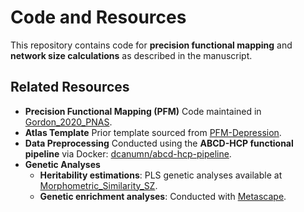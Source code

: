 # Code and Resources

This repository contains code for **precision functional mapping** and **network size calculations** as described in the manuscript.

## Related Resources

- **Precision Functional Mapping (PFM)**
   Code maintained in [Gordon_2020_PNAS](https://github.com/MidnightScanClub/Gordon_2020_PNAS).
- **Atlas Template**
   Prior template sourced from [PFM-Depression](https://github.com/cjl2007/PFM-Depression).
- **Data Preprocessing**
   Conducted using the **ABCD-HCP functional pipeline** via Docker:
   [dcanumn/abcd-hcp-pipeline](https://hub.docker.com/r/dcanumn/abcd-hcp-pipeline).
- **Genetic Analyses**
  - **Heritability estimations**: PLS genetic analyses available at [Morphometric_Similarity_SZ](https://github.com/SarahMorgan/Morphometric_Similarity_SZ).
  - **Genetic enrichment analyses**: Conducted with [Metascape](https://metascape.org/gp/index.html).